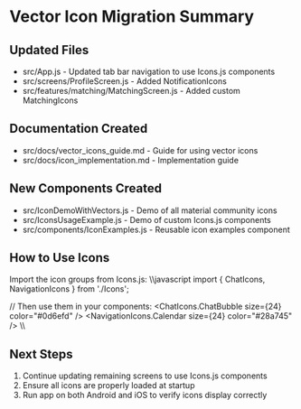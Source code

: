 ﻿# Vector Icon Migration Summary

## Updated Files
- src/App.js - Updated tab bar navigation to use Icons.js components
- src/screens/ProfileScreen.js - Added NotificationIcons
- src/features/matching/MatchingScreen.js - Added custom MatchingIcons

## Documentation Created
- src/docs/vector_icons_guide.md - Guide for using vector icons
- src/docs/icon_implementation.md - Implementation guide

## New Components Created
- src/IconDemoWithVectors.js - Demo of all material community icons
- src/IconsUsageExample.js - Demo of custom Icons.js components
- src/components/IconExamples.js - Reusable icon examples component

## How to Use Icons
Import the icon groups from Icons.js:
\\\javascript
import { ChatIcons, NavigationIcons } from './Icons';

// Then use them in your components:
<ChatIcons.ChatBubble size={24} color="#0d6efd" />
<NavigationIcons.Calendar size={24} color="#28a745" />
\\\

## Next Steps
1. Continue updating remaining screens to use Icons.js components
2. Ensure all icons are properly loaded at startup
3. Run app on both Android and iOS to verify icons display correctly
